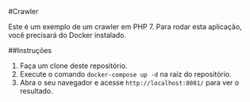 #Crawler

Este é um exemplo de um crawler em PHP 7. Para rodar esta aplicação, você precisará do Docker instalado.

##Instruções

1. Faça um clone deste repositório.
2. Execute o comando `docker-compose up -d` na raíz do repositório.
3. Abra o seu navegador e acesse `http://localhost:8081/` para ver o resultado.
